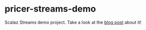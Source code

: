 pricer-streams-demo
===================

Scalaz Streams demo project. Take a look at the [blog post](https://partialflow.wordpress.com/2016/04/28/scalaz-streams-parallel-processing-and-better-testing/) about it!
